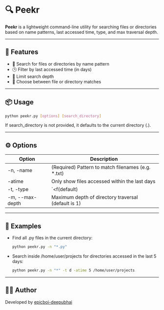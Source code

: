 # 🔍 Peekr

**Peekr** is a lightweight command-line utility for searching files or directories based on name patterns, last accessed time, type, and max traversal depth.

---

## 🚀 Features

- 🔎 Search for files or directories by name pattern
- 🕒 Filter by last accessed time (in days)
- 📂 Limit search depth
- 📁 Choose between file or directory matches

---

## 📦 Usage

```bash
python peekr.py [options] [search_directory]
```

If search_directory is not provided, it defaults to the current directory (.).

---

## ⚙️ Options

|Option | Description |
|---|---|
|-n, -name | (Required) Pattern to match filenames (e.g. *.txt)|
|-atime <days> | Only show files accessed within the last <days> days|
|-t, -type| `<f(default) | d>`|
|-m, --max-depth | Maximum depth of directory traversal (default is 1)|

---

## 🧪 Examples
- Find all .py files in the current directory:
    ```bash
    python peekr.py -n "*.py"
    ```

- Search inside /home/user/projects for directories accessed in the last 5 days:
    ```bash
    python peekr.py -n "*" -t d -atime 5 /home/user/projects
    ```
---

## 👨‍💻 Author
Developed by [epicboi-deepubhai](https://github.com/epicboi-deepubhai)